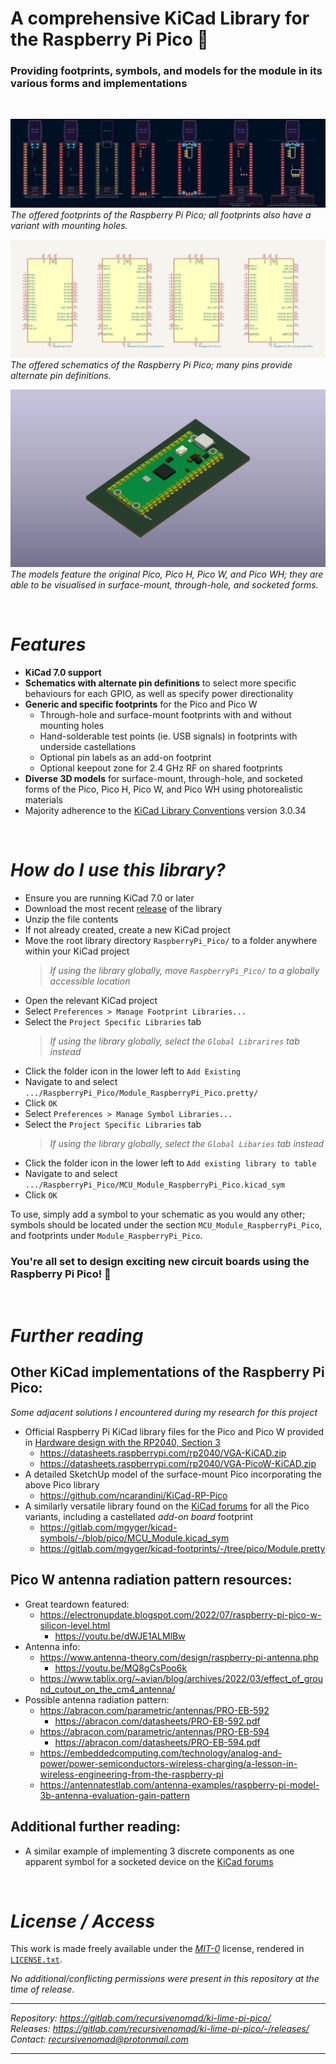 **A comprehensive KiCad Library for the Raspberry Pi Pico** 🥧
==============================================================

### Providing footprints, symbols, and models for the module in its various forms and implementations

&nbsp;


![Image of all available Raspberry Pi Pico footprint variations](./_md-assets/images/footprints.png "Raspberry Pi Pico KiCad footprint variations")  
*The offered footprints of the Raspberry Pi Pico; all footprints also have a variant with mounting holes.*

![Image of all available Raspberry Pi Pico schematic variations](./_md-assets/images/schematics.png "Raspberry Pi Pico KiCad schematic variations")  
*The offered schematics of the Raspberry Pi Pico; many pins provide alternate pin definitions.*

![GIF of all available Raspberry Pi Pico 3D model variations](./_md-assets/images/models.gif "Raspberry Pi Pico 3D model variations")  
*The models feature the original Pico, Pico H, Pico W, and Pico WH; they are able to be visualised in surface-mount, through-hole, and socketed forms.*

&nbsp;



***Features***
==============

- **KiCad 7.0 support**
- **Schematics with alternate pin definitions** to select more specific behaviours for each GPIO, as well as specify power directionality
- **Generic and specific footprints** for the Pico and Pico W
  - Through-hole and surface-mount footprints with and without mounting holes
  - Hand-solderable test points (ie. USB signals) in footprints with underside castellations
  - Optional pin labels as an add-on footprint
  - Optional keepout zone for 2.4 GHz RF on shared footprints
- **Diverse 3D models** for surface-mount, through-hole, and socketed forms of the Pico, Pico H, Pico W, and Pico WH using photorealistic materials
- Majority adherence to the [KiCad Library Conventions][URL-KLC] version 3.0.34

&nbsp;



***How do I use this library?***
================================

- Ensure you are running KiCad 7.0 or later
- Download the most recent [release][URL-Releases] of the library
- Unzip the file contents
- If not already created, create a new KiCad project
- Move the root library directory `RaspberryPi_Pico/` to a folder anywhere within your KiCad project
  > *If using the library globally, move `RaspberryPi_Pico/` to a globally accessible location*
- Open the relevant KiCad project
- Select `Preferences > Manage Footprint Libraries...`
- Select the `Project Specific Libraries` tab
  > *If using the library globally, select the `Global Librarires` tab instead*
- Click the folder icon in the lower left to `Add Existing`
- Navigate to and select `.../RaspberryPi_Pico/Module_RaspberryPi_Pico.pretty/`
- Click `OK`
- Select `Preferences > Manage Symbol Libraries...`
- Select the `Project Specific Libraries` tab
  > *If using the library globally, select the `Global Libaries` tab instead*
- Click the folder icon in the lower left to `Add existing library to table`
- Navigate to and select `.../RaspberryPi_Pico/MCU_Module_RaspberryPi_Pico.kicad_sym`
- Click `OK`

To use, simply add a symbol to your schematic as you would any other; symbols should be located under the section `MCU_Module_RaspberryPi_Pico`, and footprints under `Module_RaspberryPi_Pico`.

### **You're all set to design exciting new circuit boards using the Raspberry Pi Pico! 🎉**

&nbsp;



***Further reading***
=====================

## Other KiCad implementations of the Raspberry Pi Pico:

*Some adjacent solutions I encountered during my research for this project*

- Official Raspberry Pi KiCad library files for the Pico and Pico W provided in [Hardware design with the RP2040, Section 3][URL-Official-Example]
    - <https://datasheets.raspberrypi.com/rp2040/VGA-KiCAD.zip>
    - <https://datasheets.raspberrypi.com/rp2040/VGA-PicoW-KiCAD.zip>
- A detailed SketchUp model of the surface-mount Pico incorporating the above Pico library
  - <https://github.com/ncarandini/KiCad-RP-Pico>
- A similarly versatile library found on the [KiCad forums][URL-KiCad-Forums-mgyger] for all the Pico variants, including a castellated *add-on board* footprint
  - <https://gitlab.com/mgyger/kicad-symbols/-/blob/pico/MCU_Module.kicad_sym>
  - <https://gitlab.com/mgyger/kicad-footprints/-/tree/pico/Module.pretty>

## Pico W antenna radiation pattern resources:

- Great teardown featured:
  - <https://electronupdate.blogspot.com/2022/07/raspberry-pi-pico-w-silicon-level.html>
    - <https://youtu.be/dWJE1ALMlBw>
- Antenna info:
  - <https://www.antenna-theory.com/design/raspberry-pi-antenna.php>
    - <https://youtu.be/MQ8gCsPoo6k>
  - <https://www.tablix.org/~avian/blog/archives/2022/03/effect_of_ground_cutout_on_the_cm4_antenna/>
- Possible antenna radiation pattern:
  - <https://abracon.com/parametric/antennas/PRO-EB-592>
    - <https://abracon.com/datasheets/PRO-EB-592.pdf>
  - <https://abracon.com/parametric/antennas/PRO-EB-594>
    - <https://abracon.com/datasheets/PRO-EB-594.pdf>
  - <https://embeddedcomputing.com/technology/analog-and-power/power-semiconductors-wireless-charging/a-lesson-in-wireless-engineering-from-the-raspberry-pi>
  - <https://antennatestlab.com/antenna-examples/raspberry-pi-model-3b-antenna-evaluation-gain-pattern>

## Additional further reading:

- A similar example of implementing 3 discrete components as one apparent symbol for a socketed device on the [KiCad forums][URL-KiCad-Forums-cdwilson]

&nbsp;



***License / Access***
======================

This work is made freely available under the [*MIT-0*][URL-MIT-0] license, rendered in [`LICENSE.txt`](./LICENSE.txt).

*No additional/conflicting permissions were present in this repository at the time of release.*

----------------------

*Repository: <https://gitlab.com/recursivenomad/ki-lime-pi-pico/>*  
*Releases: <https://gitlab.com/recursivenomad/ki-lime-pi-pico/-/releases/>*  
*Contact: <recursivenomad@protonmail.com>*

----------------------



[URL-MIT-0]: <https://opensource.org/license/mit-0/>

[URL-Releases]: <https://gitlab.com/recursivenomad/ki-lime-pi-pico/-/releases/>

[URL-KiCad-Forums-cdwilson]: <https://forum.kicad.info/t/21104>
[URL-KiCad-Forums-mgyger]: <https://forum.kicad.info/t/35844/12>
[URL-KLC]: <https://klc.kicad.org/>
[URL-Official-Example]: <https://datasheets.raspberrypi.com/rp2040/hardware-design-with-rp2040.pdf#page=15>
